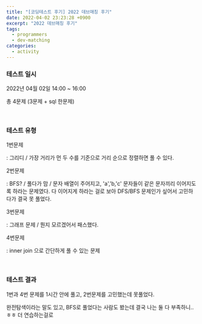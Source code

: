 ```yaml
---
title: "[코딩테스트 후기] 2022 데브매칭 후기"
date: 2022-04-02 23:23:28 +0900
excerpt: "2022 데브매칭 후기"
tags:
  - programmers
  - dev-matching
categories:
  - activity
---
```


### 테스트 일시
2022년 04월 02일 14:00 ~ 16:00

총 4문제 (3문제 + sql 한문제)



<br/>

### 테스트 유형

1번문제

: 그리디 / 가장 거리가 먼 두 수를 기준으로 거리 순으로 정렬하면 풀 수 있다.  

2번문제 

: BFS? / 풀다가 맘 / 문자 배열이 주어지고, 'a','b,'c' 문자들이 같은 문자끼리 이어지도록 하라는 문제였다. 다 이어지게 하라는 걸로 보아 DFS/BFS 문제인가 싶어서 고민하다가 결국 못 풀었다.

3번문제 

: 그래프 문제 / 뭔지 모르겠어서 패스했다.  

4번문제 

: inner join 으로 간단하게 풀 수 있는 문제  



<br/>

### 테스트 결과

1번과 4번 문제를 1시간 안에 풀고, 2번문제를 고민했는데 못풀었다.

완전탐색이라는 말도 있고, BFS로 풀었다는 사람도 봤는데 결국 나는 둘 다 부족하니..ㅎㅎ 더 연습하는걸로

